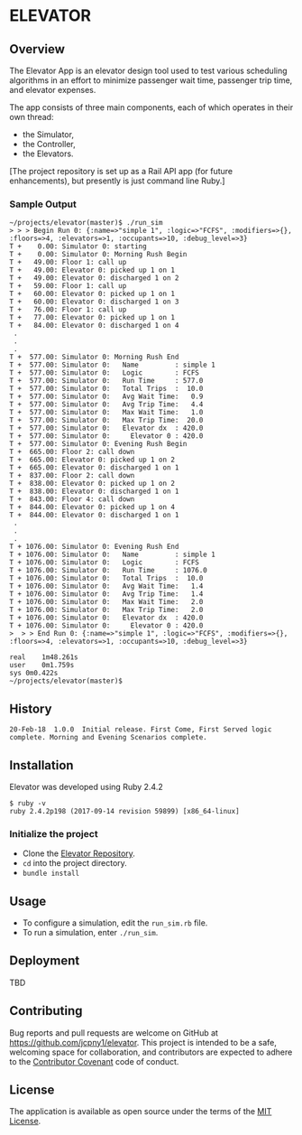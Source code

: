 # ELEVATOR

## Overview

The Elevator App is an elevator design tool used to test various scheduling algorithms in an effort to minimize passenger wait time, passenger trip time, and elevator expenses.

The app consists of three main components, each of which operates in their own thread:
* the Simulator,
* the Controller,
* the Elevators.

[The project repository is set up as a Rail API app (for future enhancements), but presently is just command line Ruby.]

### Sample Output
```
~/projects/elevator(master)$ ./run_sim
> > > Begin Run 0: {:name=>"simple 1", :logic=>"FCFS", :modifiers=>{}, :floors=>4, :elevators=>1, :occupants=>10, :debug_level=>3}
T +    0.00: Simulator 0: starting
T +    0.00: Simulator 0: Morning Rush Begin
T +   49.00: Floor 1: call up
T +   49.00: Elevator 0: picked up 1 on 1
T +   49.00: Elevator 0: discharged 1 on 2
T +   59.00: Floor 1: call up
T +   60.00: Elevator 0: picked up 1 on 1
T +   60.00: Elevator 0: discharged 1 on 3
T +   76.00: Floor 1: call up
T +   77.00: Elevator 0: picked up 1 on 1
T +   84.00: Elevator 0: discharged 1 on 4
 .
 .
 .
T +  577.00: Simulator 0: Morning Rush End
T +  577.00: Simulator 0:   Name         : simple 1
T +  577.00: Simulator 0:   Logic        : FCFS
T +  577.00: Simulator 0:   Run Time     : 577.0
T +  577.00: Simulator 0:   Total Trips  :  10.0
T +  577.00: Simulator 0:   Avg Wait Time:   0.9
T +  577.00: Simulator 0:   Avg Trip Time:   4.4
T +  577.00: Simulator 0:   Max Wait Time:   1.0
T +  577.00: Simulator 0:   Max Trip Time:  20.0
T +  577.00: Simulator 0:   Elevator dx  : 420.0
T +  577.00: Simulator 0:     Elevator 0 : 420.0
T +  577.00: Simulator 0: Evening Rush Begin
T +  665.00: Floor 2: call down
T +  665.00: Elevator 0: picked up 1 on 2
T +  665.00: Elevator 0: discharged 1 on 1
T +  837.00: Floor 2: call down
T +  838.00: Elevator 0: picked up 1 on 2
T +  838.00: Elevator 0: discharged 1 on 1
T +  843.00: Floor 4: call down
T +  844.00: Elevator 0: picked up 1 on 4
T +  844.00: Elevator 0: discharged 1 on 1
 .
 .
 .
T + 1076.00: Simulator 0: Evening Rush End
T + 1076.00: Simulator 0:   Name         : simple 1
T + 1076.00: Simulator 0:   Logic        : FCFS
T + 1076.00: Simulator 0:   Run Time     : 1076.0
T + 1076.00: Simulator 0:   Total Trips  :  10.0
T + 1076.00: Simulator 0:   Avg Wait Time:   1.4
T + 1076.00: Simulator 0:   Avg Trip Time:   1.4
T + 1076.00: Simulator 0:   Max Wait Time:   2.0
T + 1076.00: Simulator 0:   Max Trip Time:   2.0
T + 1076.00: Simulator 0:   Elevator dx  : 420.0
T + 1076.00: Simulator 0:     Elevator 0 : 420.0
>  > > End Run 0: {:name=>"simple 1", :logic=>"FCFS", :modifiers=>{}, :floors=>4, :elevators=>1, :occupants=>10, :debug_level=>3}

real	1m48.261s
user	0m1.759s
sys	0m0.422s
~/projects/elevator(master)$ 
```

## History
```
20-Feb-18  1.0.0  Initial release. First Come, First Served logic complete. Morning and Evening Scenarios complete.  
```

## Installation

Elevator was developed using Ruby 2.4.2
 
```
$ ruby -v
ruby 2.4.2p198 (2017-09-14 revision 59899) [x86_64-linux]
```

### Initialize the project
* Clone the [Elevator Repository](https://github.com/jcpny1/elevator).
* `cd` into the project directory.
* `bundle install`

## Usage
* To configure a simulation, edit the `run_sim.rb` file.
* To run a simulation, enter `./run_sim`.

## Deployment

TBD

## Contributing

Bug reports and pull requests are welcome on GitHub at https://github.com/jcpny1/elevator.
This project is intended to be a safe, welcoming space for collaboration, and contributors are expected to adhere to the [Contributor Covenant](http://contributor-covenant.org) code of conduct.

## License

The application is available as open source under the terms of the [MIT License](http://opensource.org/licenses/MIT).
